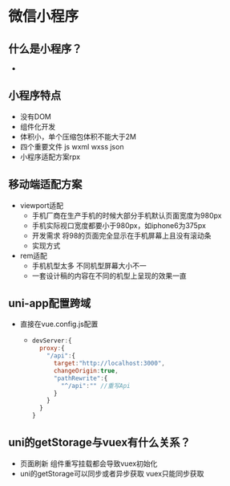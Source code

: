 # 微信小程序

## 什么是小程序？
  - 

## 小程序特点
  - 没有DOM
  - 组件化开发
  - 体积小，单个压缩包体积不能大于2M
  - 四个重要文件 js wxml wxss json
  - 小程序适配方案rpx 

## 移动端适配方案
  - viewport适配
    - 手机厂商在生产手机的时候大部分手机默认页面宽度为980px
    - 手机实际视口宽度都要小于980px，如iphone6为375px
    - 开发需求 将98的页面完全显示在手机屏幕上且没有滚动条
    - 实现方式 <meta name="viewport" content="width=device-width,initial-scale=1.0">
  - rem适配
    - 手机机型太多 不同机型屏幕大小不一
    - 一套设计稿的内容在不同的机型上呈现的效果一直


## uni-app配置跨域
  - 直接在vue.config.js配置
    - ``` js
      devServer:{
        proxy:{
          "/api":{
            target:"http://localhost:3000",
            changeOrigin:true,
            "pathRewrite":{
              "^/api":"" //重写Api
            }
          }
        }
      }
      ``` 

## uni的getStorage与vuex有什么关系？
  - 页面刷新 组件重写挂载都会导致vuex初始化
  - uni的getStorage可以同步或者异步获取 vuex只能同步获取